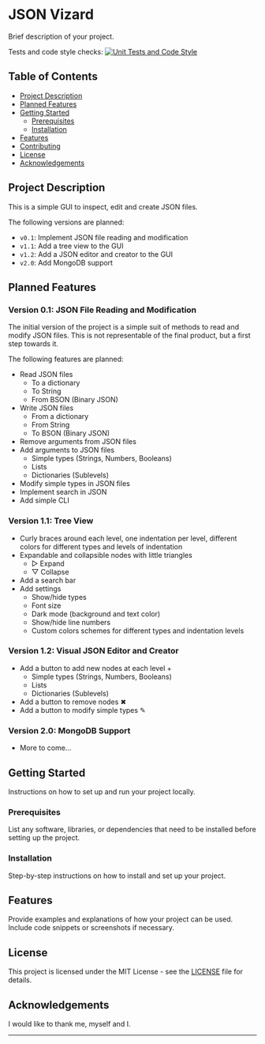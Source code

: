 # JSON Vizard

Brief description of your project.

Tests and code style checks: [![Unit Tests and Code Style](https://github.com/frehburg/JSON-Vizard/actions/workflows/python-app.yaml/badge.svg)](https://github.com/frehburg/JSON-Vizard/actions/workflows/python-app.yaml)

## Table of Contents

- [Project Description](#project-description)
- [Planned Features](#planned-features)
- [Getting Started](#getting-started)
    - [Prerequisites](#prerequisites)
    - [Installation](#installation)
- [Features](#features)
- [Contributing](#contributing)
- [License](#license)
- [Acknowledgements](#acknowledgements)

## Project Description

This is a simple GUI to inspect, edit and create JSON files.

The following versions are planned:
- `v0.1`: Implement JSON file reading and modification
- `v1.1`: Add a tree view to the GUI
- `v1.2`: Add a JSON editor and creator to the GUI
- `v2.0`: Add MongoDB support

## Planned Features

### Version 0.1: JSON File Reading and Modification
The initial version of the project is a simple suit of methods to read and modify JSON files. This is not representable
of the final product, but a first step towards it. 

The following features are planned:
- Read JSON files
  - To a dictionary
  - To String
  - From BSON (Binary JSON)
- Write JSON files
  - From a dictionary
  - From String
  - To BSON (Binary JSON)
- Remove arguments from JSON files
- Add arguments to JSON files
  - Simple types (Strings, Numbers, Booleans)
  - Lists
  - Dictionaries (Sublevels)
- Modify simple types in JSON files
- Implement search in JSON
- Add simple CLI


### Version 1.1: Tree View
- Curly braces around each level, one indentation per level, different colors for different types and levels of indentation
- Expandable and collapsible nodes with little triangles
  - ▷ Expand
  - ▽ Collapse
- Add a search bar
- Add settings
  - Show/hide types
  - Font size
  - Dark mode (background and text color)
  - Show/hide line numbers
  - Custom colors schemes for different types and indentation levels

### Version 1.2: Visual JSON Editor and Creator
- Add a button to add new nodes at each level +
  - Simple types (Strings, Numbers, Booleans)
  - Lists
  - Dictionaries (Sublevels)
- Add a button to remove nodes ✖
- Add a button to modify simple types ✎

### Version 2.0: MongoDB Support
- More to come...

## Getting Started

Instructions on how to set up and run your project locally.

### Prerequisites

List any software, libraries, or dependencies that need to be installed before setting up the project.

### Installation

Step-by-step instructions on how to install and set up your project.

## Features

Provide examples and explanations of how your project can be used. Include code snippets or screenshots if necessary.

## License

This project is licensed under the MIT License - see the [LICENSE](https://github.com/frehburg/JSON-Vizard/blob/main/LICENSE.txt) file for details.

## Acknowledgements

I would like to thank me, myself and I.

---
